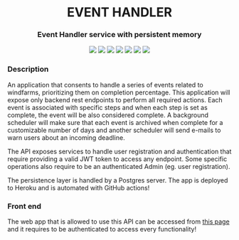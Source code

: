 <h1 align="center">EVENT HANDLER</h1>
<h3 align="center">Event Handler service with persistent memory</h3>

<p align="center" >
  <img src="https://img.shields.io/badge/Java-ED8B00?style=for-the-badge&logo=java&logoColor=white" />
  <img src="https://img.shields.io/badge/Spring-6DB33F?style=for-the-badge&logo=spring&logoColor=white" />
  <img src="https://img.shields.io/badge/Heroku-430098?style=for-the-badge&logo=heroku&logoColor=white" />
  <img src="https://img.shields.io/badge/JWT-000000?style=for-the-badge&logo=JSON%20web%20tokens&logoColor=white" />
  <img src="https://img.shields.io/badge/Spring_Security-6DB33F?style=for-the-badge&logo=Spring-Security&logoColor=white" />
  <img src="https://img.shields.io/badge/PostgreSQL-316192?style=for-the-badge&logo=postgresql&logoColor=white" />
  <img src="https://img.shields.io/badge/GitHub_Actions-2088FF?style=for-the-badge&logo=github-actions&logoColor=white"/>
</p>

### Description
An application that consents to handle a series of events related to windfarms, prioritizing them on completion percentage. This application will expose only backend rest endpoints to perform all required actions. Each event is associated with specific steps and when each step is set as complete, the event will be also considered complete.
A background scheduler will make sure that each event is archived when complete for a customizable number of days and another scheduler will send e-mails to warn users about an incoming deadline.

The API exposes services to handle user registration and authentication that require providing a valid JWT token to access any endpoint. Some specific operations also require to be an authenticated Admin (eg. user registration).

The persistence layer is handled by a Postgres server. The app is deployed to Heroku and is automated with GitHub actions!

### Front end
The web app that is allowed to use this API can be accessed from <a href="https://simone-lungarella.github.io/winforce/"> this page </a> and it requires to be authenticated to access every functionality!
